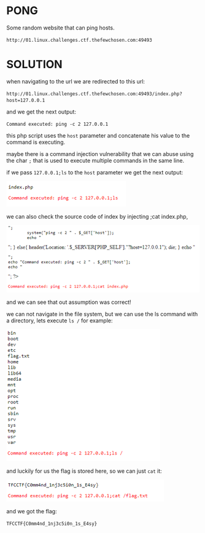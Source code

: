 # PONG

Some random website that can ping hosts.

`http://01.linux.challenges.ctf.thefewchosen.com:49493`

# SOLUTION

when navigating to the url we are redirected to this url:

`http://01.linux.challenges.ctf.thefewchosen.com:49493/index.php?host=127.0.0.1`

and we get the next output:

`Command executed: ping -c 2 127.0.0.1`

this php script uses the `host` parameter and concatenate his value to the command is executing.

maybe there is a command injection vulnerability that we can abuse using the char `;`
that is used to execute multiple commands in the same line.

if we pass `127.0.0.1;ls` to the `host` parameter we get the next output:

![inject ls](inject_ls.png)

we can also check the source code of index by injecting ;cat index.php,

![inject cat index.php](inject_cat_index.php.png)

and we can see that out assumption was correct!

we can not navigate in the file system,
but we can use the ls command with a directory, lets execute `ls /` for example:

![inject ls /](inject_ls_root.png)

and luckily for us the flag is stored here, so we can just `cat` it:

![inject cat /flat.txt](inject_cat_flag.txt.png)

and we got the flag:

`TFCCTF{C0mm4nd_1nj3c5i0n_1s_E4sy}`
